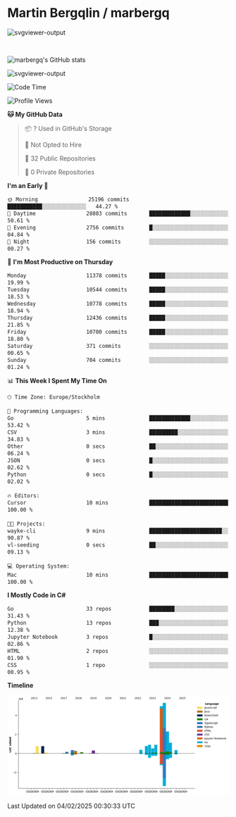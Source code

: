 # Martin Bergqlin / marbergq

![svgviewer-output](https://user-images.githubusercontent.com/2405410/206014777-22d41ecb-c24f-421d-b7d9-bba2cb5bb0de.svg)

<br>

<!--- [![Martin's Week](https://github-readme-stats.vercel.app/api/wakatime?username=marbergq&theme=dark)](https://github.com/anuraghazra/github-readme-stats) -->

![marbergq's GitHub stats](https://github-readme-stats.vercel.app/api?username=marbergq&count_private=true&show_icons=true)

![svgviewer-output](https://wakatime.com/badge/user/3f0a2069-6683-4e19-9a4a-7d21ea815067.svg)

<!--START_SECTION:waka-->
![Code Time](http://img.shields.io/badge/Code%20Time-4%2C757%20hrs%2024%20mins-blue)

![Profile Views](http://img.shields.io/badge/Profile%20Views-0-blue)

**🐱 My GitHub Data** 

> 📦 ? Used in GitHub's Storage 
 > 
> 🚫 Not Opted to Hire
 > 
> 📜 32 Public Repositories 
 > 
> 🔑 0 Private Repositories 
 > 
**I'm an Early 🐤** 

```text
🌞 Morning                25196 commits       ███████████░░░░░░░░░░░░░░   44.27 % 
🌆 Daytime                28803 commits       █████████████░░░░░░░░░░░░   50.61 % 
🌃 Evening                2756 commits        █░░░░░░░░░░░░░░░░░░░░░░░░   04.84 % 
🌙 Night                  156 commits         ░░░░░░░░░░░░░░░░░░░░░░░░░   00.27 % 
```
📅 **I'm Most Productive on Thursday** 

```text
Monday                   11378 commits       █████░░░░░░░░░░░░░░░░░░░░   19.99 % 
Tuesday                  10544 commits       █████░░░░░░░░░░░░░░░░░░░░   18.53 % 
Wednesday                10778 commits       █████░░░░░░░░░░░░░░░░░░░░   18.94 % 
Thursday                 12436 commits       █████░░░░░░░░░░░░░░░░░░░░   21.85 % 
Friday                   10700 commits       █████░░░░░░░░░░░░░░░░░░░░   18.80 % 
Saturday                 371 commits         ░░░░░░░░░░░░░░░░░░░░░░░░░   00.65 % 
Sunday                   704 commits         ░░░░░░░░░░░░░░░░░░░░░░░░░   01.24 % 
```


📊 **This Week I Spent My Time On** 

```text
🕑︎ Time Zone: Europe/Stockholm

💬 Programming Languages: 
Go                       5 mins              █████████████░░░░░░░░░░░░   53.42 % 
CSV                      3 mins              █████████░░░░░░░░░░░░░░░░   34.83 % 
Other                    0 secs              ██░░░░░░░░░░░░░░░░░░░░░░░   06.24 % 
JSON                     0 secs              █░░░░░░░░░░░░░░░░░░░░░░░░   02.62 % 
Python                   0 secs              █░░░░░░░░░░░░░░░░░░░░░░░░   02.02 % 

🔥 Editors: 
Cursor                   10 mins             █████████████████████████   100.00 % 

🐱‍💻 Projects: 
wayke-cli                9 mins              ███████████████████████░░   90.87 % 
vl-seeding               0 secs              ██░░░░░░░░░░░░░░░░░░░░░░░   09.13 % 

💻 Operating System: 
Mac                      10 mins             █████████████████████████   100.00 % 
```

**I Mostly Code in C#** 

```text
Go                       33 repos            ████████░░░░░░░░░░░░░░░░░   31.43 % 
Python                   13 repos            ███░░░░░░░░░░░░░░░░░░░░░░   12.38 % 
Jupyter Notebook         3 repos             █░░░░░░░░░░░░░░░░░░░░░░░░   02.86 % 
HTML                     2 repos             ░░░░░░░░░░░░░░░░░░░░░░░░░   01.90 % 
CSS                      1 repo              ░░░░░░░░░░░░░░░░░░░░░░░░░   00.95 % 
```



**Timeline**

![Lines of Code chart](https://raw.githubusercontent.com/marbergq/marbergq/main/assets/bar_graph.png)


 Last Updated on 04/02/2025 00:30:33 UTC
<!--END_SECTION:waka-->
